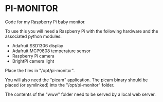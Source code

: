 # PI-MONITOR

Code for my Raspberry Pi baby monitor.

To use this you will need a Raspberry Pi with the following hardware and the associated python modules:

* Adafruit SSD1306 display
* Adafruit MCP9808 temperature sensor
* Raspberry Pi camera
* BrightPi camera light

Place the files in "/opt/pi-monitor".

You will also need the "picam" application. The picam binary should be placed (or symlinked) into the "/opt/pi-monitor" folder.

The contents of the "www" folder need to be served by a local web server.

